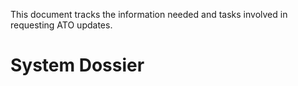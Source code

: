 This document tracks the information needed and tasks involved in requesting ATO updates.

# System Dossier
